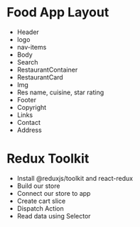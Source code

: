 # Food App Layout

- Header
- logo
- nav-items
- Body
- Search
- RestaurantContainer
- RestaurantCard
- Img
- Res name, cuisine, star rating
- Footer
- Copyright
- Links
- Contact
- Address

# Redux Toolkit

- Install @reduxjs/toolkit and react-redux
- Build our store
- Connect our store to app
- Create cart slice
- Dispatch Action
- Read data using Selector
